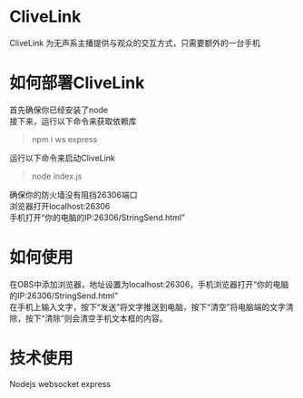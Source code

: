 # CliveLink
CliveLink 为无声系主播提供与观众的交互方式，只需要额外的一台手机

# 如何部署CliveLink 
首先确保你已经安装了node  
接下来，运行以下命令来获取依赖库
> npm i ws express   

运行以下命令来启动CliveLink
> node index.js

确保你的防火墙没有阻挡26306端口  
浏览器打开localhost:26306  
手机打开“你的电脑的IP:26306/StringSend.html”  

# 如何使用
在OBS中添加浏览器，地址设置为localhost:26306，手机浏览器打开“你的电脑的IP:26306/StringSend.html”   
在手机上输入文字，按下“发送”将文字推送到电脑，按下“清空”将电脑端的文字清除，按下“清除”则会清空手机文本框的内容。  

# 技术使用
Nodejs websocket express